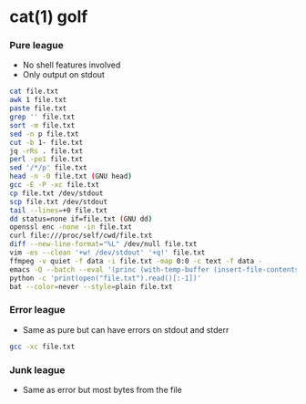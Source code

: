 # cat(1) golf

### Pure league

- No shell features involved
- Only output on stdout

```sh
cat file.txt
awk 1 file.txt
paste file.txt
grep '' file.txt
sort -m file.txt
sed -n p file.txt
cut -b 1- file.txt
jq -rRs . file.txt
perl -pe1 file.txt
sed '/*/p' file.txt
head -n -0 file.txt (GNU head)
gcc -E -P -xc file.txt
cp file.txt /dev/stdout
scp file.txt /dev/stdout
tail --lines=+0 file.txt
dd status=none if=file.txt (GNU dd)
openssl enc -none -in file.txt
curl file:///proc/self/cwd/file.txt
diff --new-line-format="%L" /dev/null file.txt
vim -es --clean '+w! /dev/stdout' '+q!' file.txt
ffmpeg -v quiet -f data -i file.txt -map 0:0 -c text -f data -
emacs -Q --batch --eval '(princ (with-temp-buffer (insert-file-contents "file.txt") (buffer-string)))'
python -c 'print(open("file.txt").read()[:-1])'
bat --color=never --style=plain file.txt
```

### Error league

- Same as pure but can have errors on stdout and stderr

```sh
gcc -xc file.txt
```

### Junk league

- Same as error but most bytes from the file
